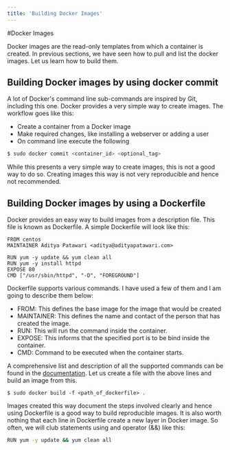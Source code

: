 ```yaml
---
title: 'Building Docker Images'
---
```


#Docker Images

Docker images are the read-only templates from which a container is created. In previous sections, we have seen how to pull and list the docker images. Let us learn how to build them.

## Building Docker images by using docker commit
A lot of Docker's command line sub-commands are inspired by Git, including this one. Docker provides a very simple way to create images. The workflow goes like this:

 - Create a container from a Docker image
 - Make required changes, like installing a webserver or adding a user
 - On command line execute the following
```bash
$ sudo docker commit <container_id> <optional_tag>
```
While this presents a very simple way to create images, this is not a good way to do so. Creating images this way is not very reproducible and hence not recommended.

## Building Docker images by using a Dockerfile
Docker provides an easy way to build images from a description file. This file is known as Dockerfile. A simple Dockerfile will look like this:
```
FROM centos
MAINTAINER Aditya Patawari <aditya@adityapatawari.com>

RUN yum -y update && yum clean all
RUN yum -y install httpd
EXPOSE 80
CMD ["/usr/sbin/httpd", "-D", "FOREGROUND"]
```
Dockerfile supports various commands. I have used a few of them and I am going to describe them below:

- FROM: This defines the base image for the image that would be created
- MAINTAINER: This defines the name and contact of the person that has created the image.
- RUN: This will run the command inside the container.
- EXPOSE: This informs that the specified port is to be bind inside the container. 
- CMD: Command to be executed when the container starts.

A comprehensive list and description of all the supported commands can be found in the [documentation](https://docs.docker.com/engine/reference/builder/).
Let us create a file with the above lines and build an image from this.
```
$ sudo docker build -f <path_of_dockerfile> . 
```
Images created this way document the steps involved clearly and hence using Dockerfile is a good way to build reproducible images.
It is also worth nothing that each line in Dockerfile create a new layer in Docker image. So often, we will club statements using and operator (&&) like this:
```bash
RUN yum -y update && yum clean all
```